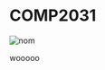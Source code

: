 # COMP2031
![nom](https://github.com/lann0007/COMP2031/assets/130717893/9edaf5f1-e223-4ea8-9f8f-58e2e87d3655)

wooooo
